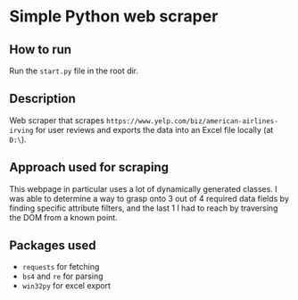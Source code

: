 # Simple Python web scraper

<a name="run"/>

## How to run
Run the `start.py` file in the root dir.

<a name="desc"/>

## Description
Web scraper that scrapes `https://www.yelp.com/biz/american-airlines-irving` for user reviews and exports the data into an Excel file locally (at `D:\`).

## Approach used for scraping
This webpage in particular uses a lot of dynamically generated classes. I was able to determine a way to grasp onto 3 out of 4 required data fields by finding specific attribute filters, and the last 1 I had to reach by traversing the DOM from a known point.

## Packages used
- `requests` for fetching
- `bs4` and `re` for parsing
- `win32py` for excel export